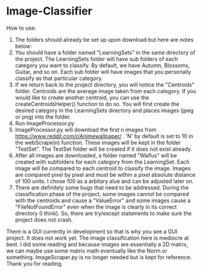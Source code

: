 # Image-Classifier
How to use:
  1. The folders should already be set up upon download but here are notes below:
  2. You should have a folder named "LearningSets" in the same directory of the project. The LearningSets folder will have sub folders of each category you want to classify. By default, we have Autumn, Blossoms, Guitar, and so on. Each sub folder will have images that you personally classify as that particular category.
  3. If we return back to the project directory, you will notice the "Centroids" folder. Centroids are the average image taken from each category. If you would like to create another centroid, you can use the createCentroidsHelper() function to do so. You will first create the desired category in the LearningSets directory and places images (jpeg or png) into the folder.
  4. Run ImageProcessor.py
  5. ImageProcessor.py will download the first n images from https://www.reddit.com/r/Animewallpaper/ . 'N' by default is set to 10 in the webScrape(n) function. These images will be kept in the folder "TestSet". The TestSet folder will be created if it does not exist already.
  6. After all images are downloaded, a folder named "Waifus" will be created with subfolders for each category from the LearningSet. Each image will be compared to each centroid to classify the image. Images are compared pixel by pixel and must be within a pixel absolute distance of 100 units. I chose 100 as a arbitary alue and can be adjusted later on.
  7. There are definitely some bugs that need to be addressed. During the classification phase of the project, some images cannot be compared with the centroids and cause a "ValueError" and some images cause a "FileNotFoundError" even when the image is clearly in its correct directory (I think). So, there are try/except statements to make sure the project does not crash.

There is a GUI currently in development so that is why you see a GUI project. It does not work yet.
The image classification here is mediocre at best. I did some reading and because images are essentially a 2D matrix, we can maybe use some matrix math eventually like the Norm or something.
ImageScraper.py is no longer needed but is kept for reference.
Thank you for reading.
